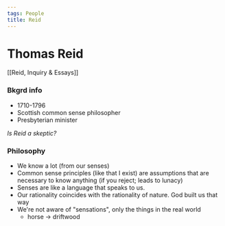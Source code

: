 ```yaml
---
tags: People
title: Reid
---
```


# Thomas Reid
[[Reid, Inquiry & Essays]]

### Bkgrd info
- 1710-1796
- Scottish common sense philosopher
- Presbyterian minister

*Is Reid a skeptic?*

### Philosophy
- We know a lot (from our senses)
- Common sense principles (like that I exist) are assumptions that are necessary to know anything (if you reject; leads to lunacy)
- Senses are like a language that speaks to us.
- Our rationality coincides with the rationality of nature. God built us that way
- We're not aware of "sensations", only the things in the real world
	- horse -> driftwood